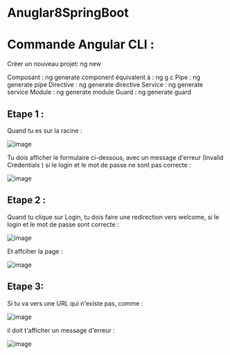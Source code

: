 # Anuglar8SpringBoot

# Commande Angular CLI :
Créer un nouveau projet: ng new

Composant : ng generate component <nom du composant> équivalent à : ng g c
Pipe : ng generate pipe <nom du pipe>
Directive : ng generate directive <nom de la directive>
Service : ng generate service <nom du service>
Module : ng generate module <nom du module>
Guard : ng generate guard <nom du guard>


## Etape 1 :
Quand tu es sur la racine :

![image](https://user-images.githubusercontent.com/5928197/67158285-819f6000-f336-11e9-833d-b3f2bb7ab37d.png)

Tu dois afficher le formulaire ci-dessous, avec un message d'erreur (Invalid Credentials ) si le login et le mot de passe ne sont pas correcte :

![image](https://user-images.githubusercontent.com/5928197/67158275-5ddc1a00-f336-11e9-8c74-85a3144ce1aa.png)


## Etape 2 :

Quand tu clique sur Login, tu dois faire une redirection vers welcome, si le login et le mot de passe sont correcte :

![image](https://user-images.githubusercontent.com/5928197/67158349-46e9f780-f337-11e9-930f-a05e8c351720.png)

Et affciher la page :

![image](https://user-images.githubusercontent.com/5928197/67158388-b5c75080-f337-11e9-8fe2-fb0820cdf761.png)

## Etape 3: 
Si tu va vers une URL qui n'existe pas, comme :

![image](https://user-images.githubusercontent.com/5928197/67158413-0e96e900-f338-11e9-8057-b4eefdf19d6e.png)

il doit t'afficher un message d'erreur :

![image](https://user-images.githubusercontent.com/5928197/67158443-5cabec80-f338-11e9-8df7-5ebf3e883d12.png)

